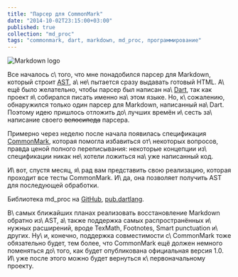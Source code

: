 ```yaml
---
title: "Парсер для CommonMark"
date: "2014-10-02T23:15:00+03:00"
published: true
collection: "md_proc"
tags: "commonmark, dart, markdown, md_proc, программирование"
---
```


![](/images/3rd-party/markdown-logo.png "Markdown logo")

Все началось с\ того, что мне понадобился парсер для Markdown, который строит [AST], а\ не\ пытается сразу выдавать 
готовый HTML. А\ ещё было желательно, чтобы парсер был написан на\ [Dart], так как проект я\ собирался писать именно 
на\ этом языке. Но, к\ сожалению, обнаружился только один парсер для Markdown, написанный на\ Dart. Поэтому идею 
пришлось отложить до\ лучших времён и\ сесть за\ написание своего ~~велосипеда~~ парсера.

Примерно через неделю после начала появилась спецификация [CommonMark], которая помогла избавиться от\ некоторых 
вопросов, правда ценой полного переписывания: некоторые концепции из\ спецификации никак не\ хотели ложиться на\ уже 
написанный код.

И\ вот, спустя месяц, я\ рад вам представить свою реализацию, которая проходит все тесты CommonMark. И\ да, она 
позволяет получить AST для последующей обработки.

Библиотека md_proc на [GitHub], [pub.dartlang][pub]. 

В\ самых ближайших планах реализовать восстановление Markdown обратно из\ AST, а\ также поддержка самых распространённых 
и\ нужных расширений, вроде TexMath, Footnotes, Smart punctuation и\ других. Ну\ и, конечно, поддержка совместимости 
с\ CommonMark тоже обязательно будет, тем более, что CommonMark ещё должен немного поменяться до\ того, как будет 
опубликована официальная версия 1.0. И\ уже после этого можно будет вернуться к\ первоначальному проекту.

[AST]: https://ru.wikipedia.org/wiki/%D0%90%D0%B1%D1%81%D1%82%D1%80%D0%B0%D0%BA%D1%82%D0%BD%D0%BE%D0%B5_%D1%81%D0%B8%D0%BD%D1%82%D0%B0%D0%BA%D1%81%D0%B8%D1%87%D0%B5%D1%81%D0%BA%D0%BE%D0%B5_%D0%B4%D0%B5%D1%80%D0%B5%D0%B2%D0%BE
[CommonMark]: http://commonmark.org/
[Dart]: https://www.dartlang.org/
[GitHub]: https://github.com/dikmax/md_proc
[pub]: https://pub.dartlang.org/packages/md_proc
